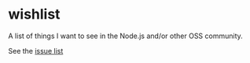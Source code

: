 # wishlist

A list of things I want to see in the Node.js and/or other OSS community.

See the [issue list](https://github.com/bengl/wishlist/issues)
